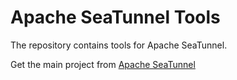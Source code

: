 # Apache SeaTunnel Tools

The repository contains tools for Apache SeaTunnel.

Get the main project from [Apache SeaTunnel](https://github.com/apache/seatunnel) 